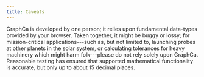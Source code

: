 ```yaml
---
title: Caveats
---
```


GraphCa is developed by one person; it relies upon fundamental data-types provided by your browser. Taken together, it might be buggy or lossy; for mission-critical applications---such as, but not limited to, launching probes at other planets in the solar system, or calculating tolerances for heavy machinery which might harm folk---please do not rely solely upon GraphCa. Reasonable testing has ensured that supported mathematical functionality is accurate, but only up to about 15 decimal places. 
